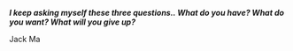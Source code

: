 _**I keep asking myself these three questions.. What do you have? What do you want? What will you give up?**_

Jack Ma